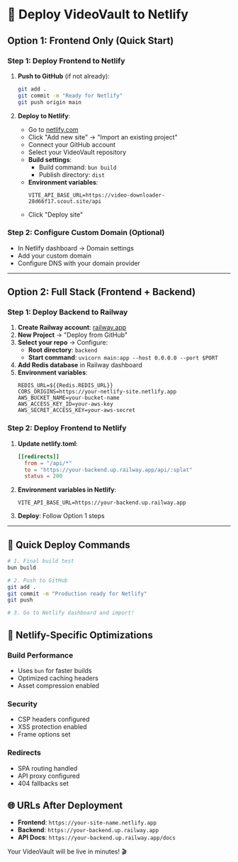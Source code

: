 # 🚀 Deploy VideoVault to Netlify

## Option 1: Frontend Only (Quick Start)

### Step 1: Deploy Frontend to Netlify
1. **Push to GitHub** (if not already):
   ```bash
   git add .
   git commit -m "Ready for Netlify"
   git push origin main
   ```

2. **Deploy to Netlify**:
   - Go to [netlify.com](https://netlify.com)
   - Click "Add new site" → "Import an existing project"
   - Connect your GitHub account
   - Select your VideoVault repository
   - **Build settings**:
     - Build command: `bun build`
     - Publish directory: `dist`
   - **Environment variables**:
     ```
     VITE_API_BASE_URL=https://video-downloader-28d66f17.scout.site/api
     ```
   - Click "Deploy site"

### Step 2: Configure Custom Domain (Optional)
- In Netlify dashboard → Domain settings
- Add your custom domain
- Configure DNS with your domain provider

---

## Option 2: Full Stack (Frontend + Backend)

### Step 1: Deploy Backend to Railway
1. **Create Railway account**: [railway.app](https://railway.app)
2. **New Project** → "Deploy from GitHub"
3. **Select your repo** → Configure:
   - **Root directory**: `backend`
   - **Start command**: `uvicorn main:app --host 0.0.0.0 --port $PORT`
4. **Add Redis database** in Railway dashboard
5. **Environment variables**:
   ```
   REDIS_URL=${{Redis.REDIS_URL}}
   CORS_ORIGINS=https://your-netlify-site.netlify.app
   AWS_BUCKET_NAME=your-bucket-name
   AWS_ACCESS_KEY_ID=your-aws-key
   AWS_SECRET_ACCESS_KEY=your-aws-secret
   ```

### Step 2: Deploy Frontend to Netlify
1. **Update netlify.toml**:
   ```toml
   [[redirects]]
     from = "/api/*"
     to = "https://your-backend.up.railway.app/api/:splat"
     status = 200
   ```
2. **Environment variables in Netlify**:
   ```
   VITE_API_BASE_URL=https://your-backend.up.railway.app
   ```
3. **Deploy**: Follow Option 1 steps

---

## 🎯 Quick Deploy Commands

```bash
# 1. Final build test
bun build

# 2. Push to GitHub
git add .
git commit -m "Production ready for Netlify"
git push

# 3. Go to Netlify dashboard and import!
```

## 🔧 Netlify-Specific Optimizations

### Build Performance
- Uses `bun` for faster builds
- Optimized caching headers
- Asset compression enabled

### Security
- CSP headers configured
- XSS protection enabled
- Frame options set

### Redirects
- SPA routing handled
- API proxy configured
- 404 fallbacks set

## 🌐 URLs After Deployment

- **Frontend**: `https://your-site-name.netlify.app`
- **Backend**: `https://your-backend.up.railway.app`
- **API Docs**: `https://your-backend.up.railway.app/docs`

Your VideoVault will be live in minutes! 🎬